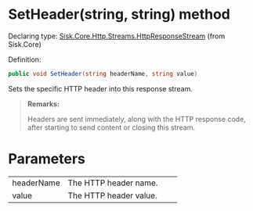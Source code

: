 <!--

Copyrights 2023 Sisk Framework - CypherPotato
Published under MIT license

!!! DO NOT EDIT THIS FILE !!!
This file was generated by a tool in the Sisk package. To edit the information in this documentation,
edit the XML documentation present in the Sisk source code.

-->


# SetHeader(string, string) method

Declaring type: [Sisk.Core.Http.Streams.HttpResponseStream](/spec/Sisk.Core.Http.Streams.HttpResponseStream.md) (from Sisk.Core)


Definition:

```cs
public void SetHeader(string headerName, string value)
```

Sets the specific HTTP header into this response stream.

> **Remarks:**
>
> Headers are sent immediately, along with the HTTP response code, after starting to send content or closing this stream.

# Parameters

<table>
    <tbody>
<tr>
    <td width="33%">headerName</td>
    <td>The HTTP header name.</td>
</tr>
<tr>
    <td width="33%">value</td>
    <td>The HTTP header value.</td>
</tr>
    </tbody>
</table>
